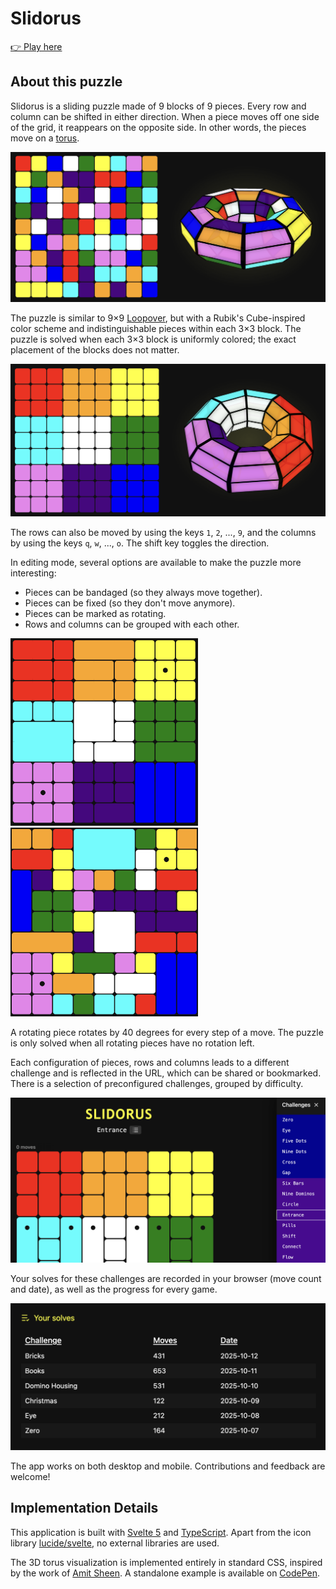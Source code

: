 # Slidorus

[👉 Play here](https://slidorus.xyz)

## About this puzzle

Slidorus is a sliding puzzle made of 9 blocks of 9 pieces. Every row and column can be shifted in either direction. When a piece moves off one side of the grid, it reappears on the opposite side. In other words, the pieces move on a [torus](https://en.wikipedia.org/wiki/Torus).

![screenshot](/public/screenshot-scrambled.png)

The puzzle is similar to 9×9 [Loopover](https://loopover.xyz/), but with a Rubik's Cube-inspired color scheme and indistinguishable pieces within each 3×3 block. The puzzle is solved when each 3×3 block is uniformly colored; the exact placement of the blocks does not matter.

![screenshot](/public/screenshot-solved.png)

The rows can also be moved by using the keys `1`, `2`, ..., `9`, and the columns by using the keys `q`, `w`, ..., `o`. The shift key toggles the direction.

In editing mode, several options are available to make the puzzle more interesting:

-   Pieces can be bandaged (so they always move together).
-   Pieces can be fixed (so they don't move anymore).
-   Pieces can be marked as rotating.
-   Rows and columns can be grouped with each other.

<img src="/public/screenshot-bandaged.png" width="300" /> <img src="/public/screenshot-bandaged-scrambled.png" width="300" />

A rotating piece rotates by 40 degrees for every step of a move. The puzzle is only solved when all rotating pieces have no rotation left.

Each configuration of pieces, rows and columns leads to a different challenge and is reflected in the URL, which can be shared or bookmarked. There is a selection of preconfigured challenges, grouped by difficulty.

![screenshot](/public/screenshot-challenge-selector.png)

Your solves for these challenges are recorded in your browser (move count and
date), as well as the progress for every game.

![screenshot](/public/screenshot-solves.png)

The app works on both desktop and mobile. Contributions and feedback are welcome!

## Implementation Details

This application is built with [Svelte 5](https://svelte.dev) and [TypeScript](https://www.typescriptlang.org/). Apart from the icon library [lucide/svelte](https://lucide.dev/guide/packages/lucide-svelte), no external libraries are used.

The 3D torus visualization is implemented entirely in standard CSS, inspired by the work of [Amit Sheen](https://github.com/Amit-Sheen). A standalone example is available on [CodePen](https://codepen.io/scriptraccoon/pen/LEGGrzp).
